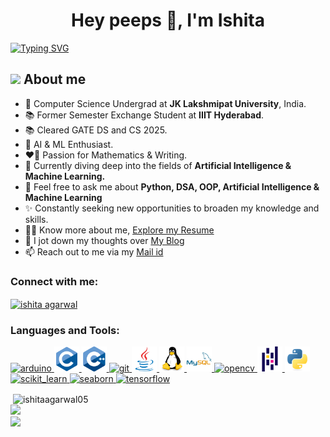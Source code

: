 <h1 align="center">Hey peeps 👋, I'm Ishita</h1>

<p> <a href="https://git.io/typing-svg"><img src="https://readme-typing-svg.demolab.com?font=Times+New+Roman&weight=100&size=40&pause=1000&color=09C6F7&center=true&vCenter=true&width=1000&lines=Computer+Science+Undergrad;ML+%26+AI+Enthusiast;Ardent+Blogger;Tech-Savvy;Quick+Learner" alt="Typing SVG" /></a> </p>


## <picture><img src = "https://github.com/7oSkaaa/7oSkaaa/blob/main/Images/about_me.gif?raw=true" width = 30px></picture> About me

- 🏫 Computer Science Undergrad at **JK Lakshmipat University**, India.
- 📚 Former Semester Exchange Student at **IIIT Hyderabad**.
- 📚 Cleared GATE DS and CS 2025.
- 🤖 AI & ML Enthusiast.
- ❤️‍🔥 Passion for Mathematics & Writing.
- 🌱 Currently diving deep into the fields of **Artificial Intelligence & Machine Learning.**
- 💬 Feel free to ask me about **Python, DSA, OOP, Artificial Intelligence & Machine Learning**
- ✨ Constantly seeking new opportunities to broaden my knowledge and skills.
- 👨‍💻 Know more about me, [Explore my Resume](https://jklujaipur-my.sharepoint.com/:b:/g/personal/ishitaagarwal_jklu_edu_in/Eaf3ZlzFH6ZFoUy3nnCk-9IB6glZvf7uocDR8ZflIOGVLw?e=cGyH00)
- 📝 I jot down my thoughts over [My Blog](https://superiorishitaagarwal.wordpress.com)
- 📫 Reach out to me via my [Mail id](mailto:2005.agarwal.ishita@gmail.com?subject=Heyy&body=Greetings)




<h3 align="left">Connect with me:</h3>
<p align="left">
<a href="www.linkedin.com/in/ishita-agarwal-3992b6249" target="blank"><img align="center" src="https://raw.githubusercontent.com/rahuldkjain/github-profile-readme-generator/master/src/images/icons/Social/linked-in-alt.svg" alt="ishita agarwal" height="30" width="40" /></a>
</p>

<h3 align="left">Languages and Tools:</h3>
<p align="left"> <a href="https://www.arduino.cc/" target="_blank" rel="noreferrer"> <img src="https://cdn.worldvectorlogo.com/logos/arduino-1.svg" alt="arduino" width="40" height="40"/> </a> <a href="https://www.cprogramming.com/" target="_blank" rel="noreferrer"> <img src="https://raw.githubusercontent.com/devicons/devicon/master/icons/c/c-original.svg" alt="c" width="40" height="40"/> </a> <a href="https://www.w3schools.com/cpp/" target="_blank" rel="noreferrer"> <img src="https://raw.githubusercontent.com/devicons/devicon/master/icons/cplusplus/cplusplus-original.svg" alt="cplusplus" width="40" height="40"/> </a> <a href="https://git-scm.com/" target="_blank" rel="noreferrer"> <img src="https://www.vectorlogo.zone/logos/git-scm/git-scm-icon.svg" alt="git" width="40" height="40"/> </a> <a href="https://www.java.com" target="_blank" rel="noreferrer"> <img src="https://raw.githubusercontent.com/devicons/devicon/master/icons/java/java-original.svg" alt="java" width="40" height="40"/> </a> <a href="https://www.linux.org/" target="_blank" rel="noreferrer"> <img src="https://raw.githubusercontent.com/devicons/devicon/master/icons/linux/linux-original.svg" alt="linux" width="40" height="40"/> </a> <a href="https://www.mysql.com/" target="_blank" rel="noreferrer"> <img src="https://raw.githubusercontent.com/devicons/devicon/master/icons/mysql/mysql-original-wordmark.svg" alt="mysql" width="40" height="40"/> </a> <a href="https://opencv.org/" target="_blank" rel="noreferrer"> <img src="https://www.vectorlogo.zone/logos/opencv/opencv-icon.svg" alt="opencv" width="40" height="40"/> </a> <a href="https://pandas.pydata.org/" target="_blank" rel="noreferrer"> <img src="https://raw.githubusercontent.com/devicons/devicon/2ae2a900d2f041da66e950e4d48052658d850630/icons/pandas/pandas-original.svg" alt="pandas" width="40" height="40"/> </a> <a href="https://www.python.org" target="_blank" rel="noreferrer"> <img src="https://raw.githubusercontent.com/devicons/devicon/master/icons/python/python-original.svg" alt="python" width="40" height="40"/> </a> <a href="https://scikit-learn.org/" target="_blank" rel="noreferrer"> <img src="https://upload.wikimedia.org/wikipedia/commons/0/05/Scikit_learn_logo_small.svg" alt="scikit_learn" width="40" height="40"/> </a> <a href="https://seaborn.pydata.org/" target="_blank" rel="noreferrer"> <img src="https://seaborn.pydata.org/_images/logo-mark-lightbg.svg" alt="seaborn" width="40" height="40"/> </a> <a href="https://www.tensorflow.org" target="_blank" rel="noreferrer"> <img src="https://www.vectorlogo.zone/logos/tensorflow/tensorflow-icon.svg" alt="tensorflow" width="40" height="40"/> </a> </p>


&nbsp;<img align="center" src="https://github-readme-stats.vercel.app/api?username=ishitaagarwal05&show_icons=true&theme=dark&title_color=7abfff&text_color=ffffff&locale=en" alt="ishitaagarwal05" /><br>
![](https://github-readme-stats.vercel.app/api/top-langs/?username=IshitaAgarwal05&theme=dark&hide_border=false&include_all_commits=false&count_private=false&layout=compact) <br>
![](https://github-readme-streak-stats.herokuapp.com/?user=IshitaAgarwal05&theme=dark&hide_border=false)<br/>
